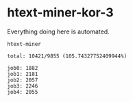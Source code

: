 # htext-miner-kor-3

Everything doing here is automated.

```
htext-miner

total: 10421/9855 (105.74327752409944%)

job0: 1882
job1: 2181
job2: 2057
job3: 2246
job4: 2055
```